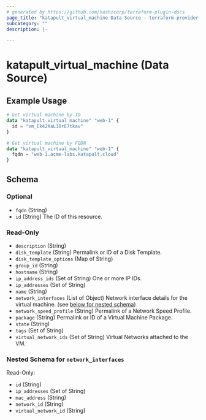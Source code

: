 ```yaml
---
# generated by https://github.com/hashicorp/terraform-plugin-docs
page_title: "katapult_virtual_machine Data Source - terraform-provider-katapult"
subcategory: ""
description: |-
  
---
```


# katapult_virtual_machine (Data Source)



## Example Usage

```terraform
# Get virtual machine by ID
data "katapult_virtual_machine" "web-1" {
  id = "vm_Ek42KaL1OrE7tkav"
}

# Get virtual machine by FQDN
data "katapult_virtual_machine" "web-1" {
  fqdn = "web-1.acme-labs.katapult.cloud"
}
```

<!-- schema generated by tfplugindocs -->
## Schema

### Optional

- `fqdn` (String)
- `id` (String) The ID of this resource.

### Read-Only

- `description` (String)
- `disk_template` (String) Permalink or ID of a Disk Template.
- `disk_template_options` (Map of String)
- `group_id` (String)
- `hostname` (String)
- `ip_address_ids` (Set of String) One or more IP IDs.
- `ip_addresses` (Set of String)
- `name` (String)
- `network_interfaces` (List of Object) Network interface details for the virtual machine. (see [below for nested schema](#nestedatt--network_interfaces))
- `network_speed_profile` (String) Permalink of a Network Speed Profile.
- `package` (String) Permalink or ID of a Virtual Machine Package.
- `state` (String)
- `tags` (Set of String)
- `virtual_network_ids` (Set of String) Virtual Networks attached to the VM.

<a id="nestedatt--network_interfaces"></a>
### Nested Schema for `network_interfaces`

Read-Only:

- `id` (String)
- `ip_addresses` (Set of String)
- `mac_address` (String)
- `network_id` (String)
- `virtual_network_id` (String)
